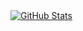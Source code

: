 <a href="https://github.com/longern">
  <img align="center" alt="GitHub Stats" src="https://github-readme-stats.vercel.app/api?username=longern&show_icons=true&include_all_commits=true" />
</a>
